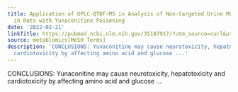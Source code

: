 ```yaml
---
title: Application of UPLC-QTOF-MS in Analysis of Non-targeted Urine Metabolomics
  in Rats with Yunaconitine Poisoning
date: '2022-02-21'
linkTitle: https://pubmed.ncbi.nlm.nih.gov/35187917/?utm_source=curl&utm_medium=rss&utm_campaign=pubmed-2&utm_content=1Zkrxt7ktlCbHBXEV3v65xxSnkSWNsJ1A6Fq3gBniKhGfIUslK&fc=20210907212339&ff=20220222195949&v=2.17.5
source: metablomics[MeSH Terms]
description: 'CONCLUSIONS: Yunaconitine may cause neurotoxicity, hepatotoxicity and
  cardiotoxicity by affecting amino acid and glucose ...'
---
```

CONCLUSIONS: Yunaconitine may cause neurotoxicity, hepatotoxicity and cardiotoxicity by affecting amino acid and glucose ...